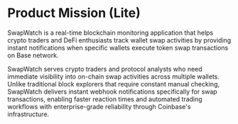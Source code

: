 # Product Mission (Lite)

SwapWatch is a real-time blockchain monitoring application that helps crypto traders and DeFi enthusiasts track wallet swap activities by providing instant notifications when specific wallets execute token swap transactions on Base network.

SwapWatch serves crypto traders and protocol analysts who need immediate visibility into on-chain swap activities across multiple wallets. Unlike traditional block explorers that require constant manual checking, SwapWatch delivers instant webhook notifications specifically for swap transactions, enabling faster reaction times and automated trading workflows with enterprise-grade reliability through Coinbase's infrastructure.